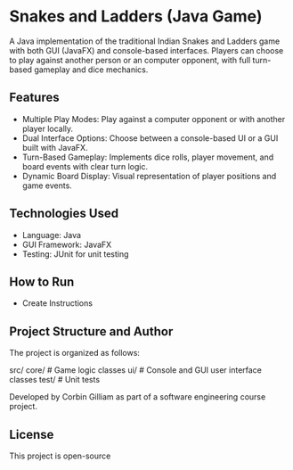 # Snakes and Ladders (Java Game)

A Java implementation of the traditional Indian Snakes and Ladders game with both GUI (JavaFX) and console-based interfaces. Players can choose to play against another person or an computer opponent, with full turn-based gameplay and dice mechanics.

## Features
- Multiple Play Modes: Play against a computer opponent or with another player locally.
- Dual Interface Options: Choose between a console-based UI or a GUI built with JavaFX.
- Turn-Based Gameplay: Implements dice rolls, player movement, and board events with clear turn logic.
- Dynamic Board Display: Visual representation of player positions and game events.

## Technologies Used
- Language: Java  
- GUI Framework: JavaFX  
- Testing: JUnit for unit testing

## How to Run
- Create Instructions


## Project Structure and Author

The project is organized as follows:

src/
  core/        # Game logic classes
  ui/          # Console and GUI user interface classes
  test/        # Unit tests

Developed by Corbin Gilliam as part of a software engineering course project.

## License
This project is open-source
